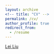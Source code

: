 ```yaml
---
layout: archive
<!-- title: "CV" -->
permalink: /cv/
author_profile: true
redirect_from:
  - /resume
---
```


[Lei Liu](/lei_liu.github.io/files/CV.pdf)
